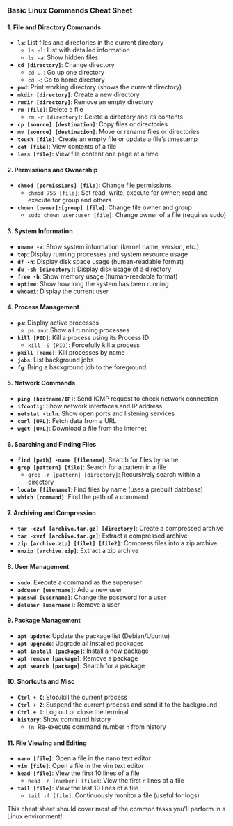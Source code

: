 ### Basic Linux Commands Cheat Sheet

#### **1. File and Directory Commands**
- **`ls`**: List files and directories in the current directory
  - `ls -l`: List with detailed information
  - `ls -a`: Show hidden files
- **`cd [directory]`**: Change directory
  - `cd ..`: Go up one directory
  - `cd ~`: Go to home directory
- **`pwd`**: Print working directory (shows the current directory)
- **`mkdir [directory]`**: Create a new directory
- **`rmdir [directory]`**: Remove an empty directory
- **`rm [file]`**: Delete a file
  - `rm -r [directory]`: Delete a directory and its contents
- **`cp [source] [destination]`**: Copy files or directories
- **`mv [source] [destination]`**: Move or rename files or directories
- **`touch [file]`**: Create an empty file or update a file’s timestamp
- **`cat [file]`**: View contents of a file
- **`less [file]`**: View file content one page at a time

#### **2. Permissions and Ownership**
- **`chmod [permissions] [file]`**: Change file permissions
  - `chmod 755 [file]`: Set read, write, execute for owner; read and execute for group and others
- **`chown [owner]:[group] [file]`**: Change file owner and group
  - `sudo chown user:user [file]`: Change owner of a file (requires sudo)

#### **3. System Information**
- **`uname -a`**: Show system information (kernel name, version, etc.)
- **`top`**: Display running processes and system resource usage
- **`df -h`**: Display disk space usage (human-readable format)
- **`du -sh [directory]`**: Display disk usage of a directory
- **`free -h`**: Show memory usage (human-readable format)
- **`uptime`**: Show how long the system has been running
- **`whoami`**: Display the current user

#### **4. Process Management**
- **`ps`**: Display active processes
  - `ps aux`: Show all running processes
- **`kill [PID]`**: Kill a process using its Process ID
  - `kill -9 [PID]`: Forcefully kill a process
- **`pkill [name]`**: Kill processes by name
- **`jobs`**: List background jobs
- **`fg`**: Bring a background job to the foreground

#### **5. Network Commands**
- **`ping [hostname/IP]`**: Send ICMP request to check network connection
- **`ifconfig`**: Show network interfaces and IP address
- **`netstat -tuln`**: Show open ports and listening services
- **`curl [URL]`**: Fetch data from a URL
- **`wget [URL]`**: Download a file from the internet

#### **6. Searching and Finding Files**
- **`find [path] -name [filename]`**: Search for files by name
- **`grep [pattern] [file]`**: Search for a pattern in a file
  - `grep -r [pattern] [directory]`: Recursively search within a directory
- **`locate [filename]`**: Find files by name (uses a prebuilt database)
- **`which [command]`**: Find the path of a command

#### **7. Archiving and Compression**
- **`tar -czvf [archive.tar.gz] [directory]`**: Create a compressed archive
- **`tar -xvzf [archive.tar.gz]`**: Extract a compressed archive
- **`zip [archive.zip] [file1] [file2]`**: Compress files into a zip archive
- **`unzip [archive.zip]`**: Extract a zip archive

#### **8. User Management**
- **`sudo`**: Execute a command as the superuser
- **`adduser [username]`**: Add a new user
- **`passwd [username]`**: Change the password for a user
- **`deluser [username]`**: Remove a user

#### **9. Package Management**
- **`apt update`**: Update the package list (Debian/Ubuntu)
- **`apt upgrade`**: Upgrade all installed packages
- **`apt install [package]`**: Install a new package
- **`apt remove [package]`**: Remove a package
- **`apt search [package]`**: Search for a package

#### **10. Shortcuts and Misc**
- **`Ctrl + C`**: Stop/kill the current process
- **`Ctrl + Z`**: Suspend the current process and send it to the background
- **`Ctrl + D`**: Log out or close the terminal
- **`history`**: Show command history
  - `!n`: Re-execute command number `n` from history

#### **11. File Viewing and Editing**
- **`nano [file]`**: Open a file in the nano text editor
- **`vim [file]`**: Open a file in the vim text editor
- **`head [file]`**: View the first 10 lines of a file
  - `head -n [number] [file]`: View the first `n` lines of a file
- **`tail [file]`**: View the last 10 lines of a file
  - `tail -f [file]`: Continuously monitor a file (useful for logs)

This cheat sheet should cover most of the common tasks you'll perform in a Linux environment!
